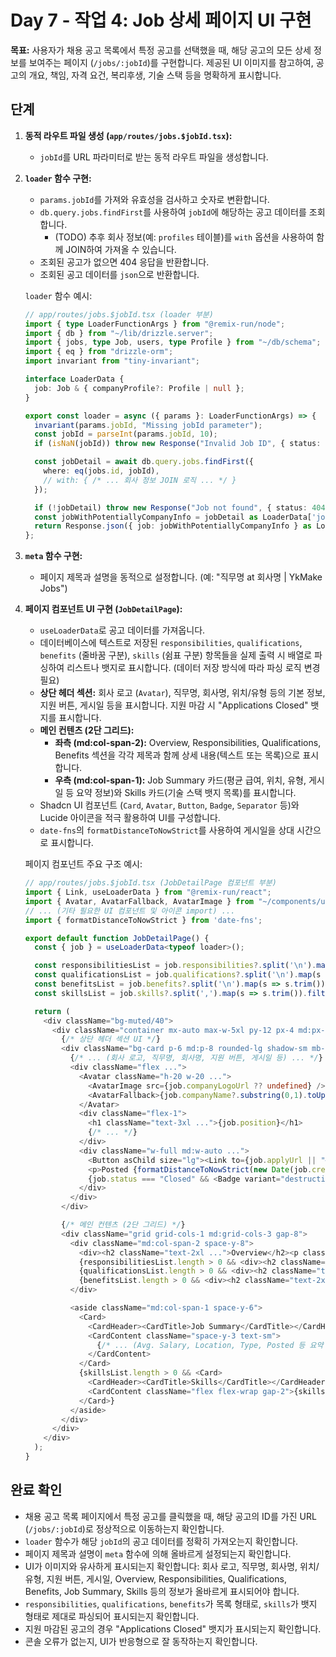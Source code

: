 # Day 7 - 작업 4: Job 상세 페이지 UI 구현

**목표:** 사용자가 채용 공고 목록에서 특정 공고를 선택했을 때, 해당 공고의 모든 상세 정보를 보여주는 페이지 (`/jobs/:jobId`)를 구현합니다. 제공된 UI 이미지를 참고하여, 공고의 개요, 책임, 자격 요건, 복리후생, 기술 스택 등을 명확하게 표시합니다.

## 단계

1.  **동적 라우트 파일 생성 (`app/routes/jobs.$jobId.tsx`):**
    *   `jobId`를 URL 파라미터로 받는 동적 라우트 파일을 생성합니다.

2.  **`loader` 함수 구현:**
    *   `params.jobId`를 가져와 유효성을 검사하고 숫자로 변환합니다.
    *   `db.query.jobs.findFirst`를 사용하여 `jobId`에 해당하는 공고 데이터를 조회합니다.
        *   (TODO) 추후 회사 정보(예: `profiles` 테이블)를 `with` 옵션을 사용하여 함께 JOIN하여 가져올 수 있습니다.
    *   조회된 공고가 없으면 404 응답을 반환합니다.
    *   조회된 공고 데이터를 `json`으로 반환합니다.

    `loader` 함수 예시:
    ```typescript
    // app/routes/jobs.$jobId.tsx (loader 부분)
    import { type LoaderFunctionArgs } from "@remix-run/node";
    import { db } from "~/lib/drizzle.server";
    import { jobs, type Job, users, type Profile } from "~/db/schema";
    import { eq } from "drizzle-orm";
    import invariant from "tiny-invariant";

    interface LoaderData {
      job: Job & { companyProfile?: Profile | null };
    }

    export const loader = async ({ params }: LoaderFunctionArgs) => {
      invariant(params.jobId, "Missing jobId parameter");
      const jobId = parseInt(params.jobId, 10);
      if (isNaN(jobId)) throw new Response("Invalid Job ID", { status: 400 });

      const jobDetail = await db.query.jobs.findFirst({
        where: eq(jobs.id, jobId),
        // with: { /* ... 회사 정보 JOIN 로직 ... */ }
      });

      if (!jobDetail) throw new Response("Job not found", { status: 404 });
      const jobWithPotentiallyCompanyInfo = jobDetail as LoaderData['job'];
      return Response.json({ job: jobWithPotentiallyCompanyInfo } as LoaderData);
    };
    ```

3.  **`meta` 함수 구현:**
    *   페이지 제목과 설명을 동적으로 설정합니다. (예: "직무명 at 회사명 | YkMake Jobs")

4.  **페이지 컴포넌트 UI 구현 (`JobDetailPage`):**
    *   `useLoaderData`로 공고 데이터를 가져옵니다.
    *   데이터베이스에 텍스트로 저장된 `responsibilities`, `qualifications`, `benefits` (줄바꿈 구분), `skills` (쉼표 구분) 항목들을 실제 출력 시 배열로 파싱하여 리스트나 뱃지로 표시합니다. (데이터 저장 방식에 따라 파싱 로직 변경 필요)
    *   **상단 헤더 섹션:** 회사 로고 (`Avatar`), 직무명, 회사명, 위치/유형 등의 기본 정보, 지원 버튼, 게시일 등을 표시합니다. 지원 마감 시 "Applications Closed" 뱃지를 표시합니다.
    *   **메인 컨텐츠 (2단 그리드):**
        *   **좌측 (md:col-span-2):** Overview, Responsibilities, Qualifications, Benefits 섹션을 각각 제목과 함께 상세 내용(텍스트 또는 목록)으로 표시합니다.
        *   **우측 (md:col-span-1):** Job Summary 카드(평균 급여, 위치, 유형, 게시일 등 요약 정보)와 Skills 카드(기술 스택 뱃지 목록)를 표시합니다.
    *   Shadcn UI 컴포넌트 (`Card`, `Avatar`, `Button`, `Badge`, `Separator` 등)와 Lucide 아이콘을 적극 활용하여 UI를 구성합니다.
    *   `date-fns`의 `formatDistanceToNowStrict`를 사용하여 게시일을 상대 시간으로 표시합니다.

    페이지 컴포넌트 주요 구조 예시:
    ```typescript
    // app/routes/jobs.$jobId.tsx (JobDetailPage 컴포넌트 부분)
    import { Link, useLoaderData } from "@remix-run/react";
    import { Avatar, AvatarFallback, AvatarImage } from "~/components/ui/avatar";
    // ... (기타 필요한 UI 컴포넌트 및 아이콘 import) ...
    import { formatDistanceToNowStrict } from 'date-fns';

    export default function JobDetailPage() {
      const { job } = useLoaderData<typeof loader>();

      const responsibilitiesList = job.responsibilities?.split('\n').map(s => s.trim()).filter(Boolean) || [];
      const qualificationsList = job.qualifications?.split('\n').map(s => s.trim()).filter(Boolean) || [];
      const benefitsList = job.benefits?.split('\n').map(s => s.trim()).filter(Boolean) || [];
      const skillsList = job.skills?.split(',').map(s => s.trim()).filter(Boolean) || [];

      return (
        <div className="bg-muted/40">
          <div className="container mx-auto max-w-5xl py-12 px-4 md:px-6">
            {/* 상단 헤더 섹션 UI */}
            <div className="bg-card p-6 md:p-8 rounded-lg shadow-sm mb-8">
              {/* ... (회사 로고, 직무명, 회사명, 지원 버튼, 게시일 등) ... */}
              <div className="flex ...">
                <Avatar className="h-20 w-20 ...">
                  <AvatarImage src={job.companyLogoUrl ?? undefined} />
                  <AvatarFallback>{job.companyName?.substring(0,1).toUpperCase()}</AvatarFallback>
                </Avatar>
                <div className="flex-1">
                  <h1 className="text-3xl ...">{job.position}</h1>
                  {/* ... */}
                </div>
                <div className="w-full md:w-auto ...">
                  <Button asChild size="lg"><Link to={job.applyUrl || "#"} ...>Apply Now</Link></Button>
                  <p>Posted {formatDistanceToNowStrict(new Date(job.createdAt))} ago</p>
                  {job.status === "Closed" && <Badge variant="destructive">Applications Closed</Badge>}
                </div>
              </div>
            </div>

            {/* 메인 컨텐츠 (2단 그리드) */}
            <div className="grid grid-cols-1 md:grid-cols-3 gap-8">
              <div className="md:col-span-2 space-y-8">
                <div><h2 className="text-2xl ...">Overview</h2><p className="whitespace-pre-line">{job.overview}</p></div>
                {responsibilitiesList.length > 0 && <div><h2 className="text-2xl ...">Responsibilities</h2><ul>{responsibilitiesList.map((item, i) => <li key={i}>{item}</li>)}</ul></div>}
                {qualificationsList.length > 0 && <div><h2 className="text-2xl ...">Qualifications</h2><ul>{qualificationsList.map((item, i) => <li key={i}>{item}</li>)}</ul></div>}
                {benefitsList.length > 0 && <div><h2 className="text-2xl ...">Benefits</h2><ul>{benefitsList.map((item, i) => <li key={i}>{item}</li>)}</ul></div>}
              </div>

              <aside className="md:col-span-1 space-y-6">
                <Card>
                  <CardHeader><CardTitle>Job Summary</CardTitle></CardHeader>
                  <CardContent className="space-y-3 text-sm">
                    {/* ... (Avg. Salary, Location, Type, Posted 등 요약 정보) ... */}
                  </CardContent>
                </Card>
                {skillsList.length > 0 && <Card>
                  <CardHeader><CardTitle>Skills</CardTitle></CardHeader>
                  <CardContent className="flex flex-wrap gap-2">{skillsList.map(skill => <Badge key={skill} variant="secondary">{skill}</Badge>)}</CardContent>
                </Card>}
              </aside>
            </div>
          </div>
        </div>
      );
    }
    ```

## 완료 확인

*   채용 공고 목록 페이지에서 특정 공고를 클릭했을 때, 해당 공고의 ID를 가진 URL (`/jobs/:jobId`)로 정상적으로 이동하는지 확인합니다.
*   `loader` 함수가 해당 `jobId`의 공고 데이터를 정확히 가져오는지 확인합니다.
*   페이지 제목과 설명이 `meta` 함수에 의해 올바르게 설정되는지 확인합니다.
*   UI가 이미지와 유사하게 표시되는지 확인합니다: 회사 로고, 직무명, 회사명, 위치/유형, 지원 버튼, 게시일, Overview, Responsibilities, Qualifications, Benefits, Job Summary, Skills 등의 정보가 올바르게 표시되어야 합니다.
*   `responsibilities`, `qualifications`, `benefits`가 목록 형태로, `skills`가 뱃지 형태로 제대로 파싱되어 표시되는지 확인합니다.
*   지원 마감된 공고의 경우 "Applications Closed" 뱃지가 표시되는지 확인합니다.
*   콘솔 오류가 없는지, UI가 반응형으로 잘 동작하는지 확인합니다.
